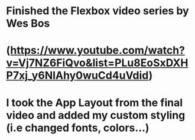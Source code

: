 # Finished the Flexbox video series by Wes Bos 
# (https://www.youtube.com/watch?v=Vj7NZ6FiQvo&list=PLu8EoSxDXHP7xj_y6NIAhy0wuCd4uVdid)

# I took the App Layout from the final video and added my custom styling (i.e changed fonts, colors...)

